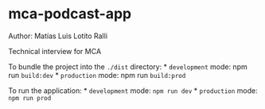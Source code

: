 # mca-podcast-app
Author: Matías Luis Lotito Ralli

Technical interview for MCA

To bundle the project into the `./dist` directory:
    * `development` mode: npm run `build:dev`
    * `production` mode: npm run `build:prod`

To run the application: 
    * `development` mode: `npm run dev`
    * `production` mode: `npm run prod`
